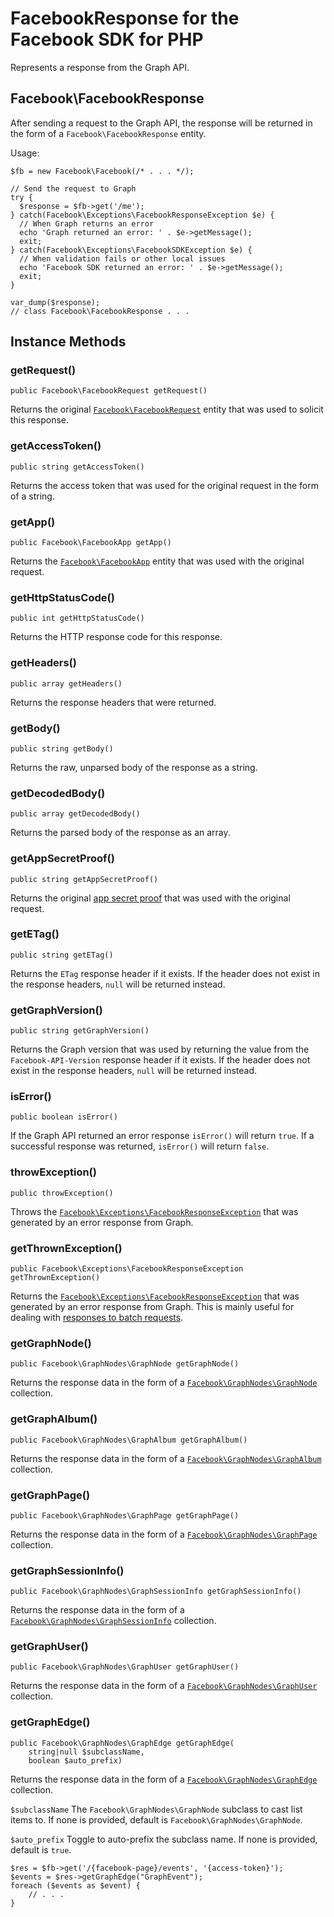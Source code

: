 # FacebookResponse for the Facebook SDK for PHP

Represents a response from the Graph API.

## Facebook\FacebookResponse

After sending a request to the Graph API, the response will be returned in the form of a `Facebook\FacebookResponse` entity.

Usage:

~~~~
$fb = new Facebook\Facebook(/* . . . */);

// Send the request to Graph
try {
  $response = $fb->get('/me');
} catch(Facebook\Exceptions\FacebookResponseException $e) {
  // When Graph returns an error
  echo 'Graph returned an error: ' . $e->getMessage();
  exit;
} catch(Facebook\Exceptions\FacebookSDKException $e) {
  // When validation fails or other local issues
  echo 'Facebook SDK returned an error: ' . $e->getMessage();
  exit;
}

var_dump($response);
// class Facebook\FacebookResponse . . .
~~~~

## Instance Methods

### getRequest()
~~~~
public Facebook\FacebookRequest getRequest()
~~~~
Returns the original [`Facebook\FacebookRequest`](/docs/php/FacebookRequest) entity that was used to solicit this response.

### getAccessToken()
~~~~
public string getAccessToken()
~~~~
Returns the access token that was used for the original request in the form of a string.

### getApp()
~~~~
public Facebook\FacebookApp getApp()
~~~~
Returns the [`Facebook\FacebookApp`](/docs/php/FacebookApp) entity that was used with the original request.

### getHttpStatusCode()
~~~~
public int getHttpStatusCode()
~~~~
Returns the HTTP response code for this response.

### getHeaders()
~~~~
public array getHeaders()
~~~~
Returns the response headers that were returned.

### getBody()
~~~~
public string getBody()
~~~~
Returns the raw, unparsed body of the response as a string.

### getDecodedBody()
~~~~
public array getDecodedBody()
~~~~
Returns the parsed body of the response as an array.

### getAppSecretProof()
~~~~
public string getAppSecretProof()
~~~~
Returns the original [app secret proof](https://developers.facebook.com/docs/graph-api/securing-requests/#appsecret_proof) that was used with the original request.

### getETag()
~~~~
public string getETag()
~~~~
Returns the `ETag` response header if it exists. If the header does not exist in the response headers, `null` will be returned instead.

### getGraphVersion()
~~~~
public string getGraphVersion()
~~~~
Returns the Graph version that was used by returning the value from the `Facebook-API-Version` response header if it exists. If the header does not exist in the response headers, `null` will be returned instead.

### isError()
~~~~
public boolean isError()
~~~~
If the Graph API returned an error response `isError()` will return `true`. If a successful response was returned, `isError()` will return `false`.

### throwException()
~~~~
public throwException()
~~~~
Throws the [`Facebook\Exceptions\FacebookResponseException`](/docs/php/FacebookResponseException) that was generated by an error response from Graph.

### getThrownException()
~~~~
public Facebook\Exceptions\FacebookResponseException getThrownException()
~~~~
Returns the [`Facebook\Exceptions\FacebookResponseException`](/docs/php/FacebookResponseException) that was generated by an error response from Graph. This is mainly useful for dealing with [responses to batch requests](/docs/php/FacebookBatchResponse).

### getGraphNode()
~~~~
public Facebook\GraphNodes\GraphNode getGraphNode()
~~~~
Returns the response data in the form of a [`Facebook\GraphNodes\GraphNode`](/docs/php/GraphNode) collection.

### getGraphAlbum()
~~~~
public Facebook\GraphNodes\GraphAlbum getGraphAlbum()
~~~~
Returns the response data in the form of a [`Facebook\GraphNodes\GraphAlbum`](/docs/php/GraphNode#album-instance-methods) collection.

### getGraphPage()
~~~~
public Facebook\GraphNodes\GraphPage getGraphPage()
~~~~
Returns the response data in the form of a [`Facebook\GraphNodes\GraphPage`](/docs/php/GraphNode#page-instance-methods) collection.

### getGraphSessionInfo()
~~~~
public Facebook\GraphNodes\GraphSessionInfo getGraphSessionInfo()
~~~~
Returns the response data in the form of a [`Facebook\GraphNodes\GraphSessionInfo`](/docs/php/GraphNode#sessioninfo-instance-methods) collection.

### getGraphUser()
~~~~
public Facebook\GraphNodes\GraphUser getGraphUser()
~~~~
Returns the response data in the form of a [`Facebook\GraphNodes\GraphUser`](/docs/php/GraphNode#user-instance-methods) collection.

### getGraphEdge()
~~~~
public Facebook\GraphNodes\GraphEdge getGraphEdge(
	string|null $subclassName,
	boolean $auto_prefix)
~~~~
Returns the response data in the form of a [`Facebook\GraphNodes\GraphEdge`](/docs/php/GraphEdge) collection.

`$subclassName`
The `Facebook\GraphNodes\GraphNode` subclass to cast list items to. If none is provided, default is `Facebook\GraphNodes\GraphNode`.

`$auto_prefix`
Toggle to auto-prefix the subclass name. If none is provided, default is `true`.

~~~~
$res = $fb->get('/{facebook-page}/events', '{access-token}');
$events = $res->getGraphEdge("GraphEvent");
foreach ($events as $event) {
	// . . .
}
~~~~
